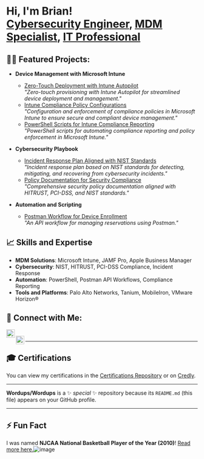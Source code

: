 <h1>Hi, I'm Brian! <br/><a href="https://github.com/Wordups/Wordups">Cybersecurity Engineer</a>, <a href="https://www.linkedin.com/in/yourlinkedinprofile">MDM Specialist</a>, <a href="https://yourportfolio.com">IT Professional</a></h1>

<h2>👨‍💻 Featured Projects:</h2>

- <b>Device Management with Microsoft Intune</b>
  - [Zero-Touch Deployment with Intune Autopilot](https://github.com/Wordups/Intune-ZeroTouch)  
    *"Zero-touch provisioning with Intune Autopilot for streamlined device deployment and management."*
  - [Intune Compliance Policy Configurations](https://github.com/Wordups/Intune-Compliance)  
    *"Configuration and enforcement of compliance policies in Microsoft Intune to ensure secure and compliant device management."*
  - [PowerShell Scripts for Intune Compliance Reporting](https://github.com/Wordups/Intune-Compliance-Scripts)  
    *"PowerShell scripts for automating compliance reporting and policy enforcement in Microsoft Intune."*

- <b>Cybersecurity Playbook</b>
  - [Incident Response Plan Aligned with NIST Standards](https://github.com/Wordups/Incident-Response-NIST)  
    *"Incident response plan based on NIST standards for detecting, mitigating, and recovering from cybersecurity incidents."*
  - [Policy Documentation for Security Compliance](https://github.com/Wordups/Security-Policies)  
    *"Comprehensive security policy documentation aligned with HITRUST, PCI-DSS, and NIST standards."*

- <b>Automation and Scripting</b>
  - [Postman Workflow for Device Enrollment](https://github.com/Wordups/Reservation-API)  
    *"An API workflow for managing reservations using Postman."*

<h2>📈 Skills and Expertise</h2>

- **MDM Solutions**: Microsoft Intune, JAMF Pro, Apple Business Manager
- **Cybersecurity**: NIST, HITRUST, PCI-DSS Compliance, Incident Response
- **Automation**: PowerShell, Postman API Workflows, Compliance Reporting
- **Tools and Platforms**: Palo Alto Networks, Tanium, MobileIron, VMware Horizon®

<h2>🤝 Connect with Me:</h2>

[<img align="left" alt="Brian | LinkedIn" width="22px" src="https://cdn.jsdelivr.net/npm/simple-icons@v3/icons/linkedin.svg" />][linkedin]  
[<img align="left" alt="Brian | GitHub" width="22px" src="https://cdn.jsdelivr.net/npm/simple-icons@v3/icons/github.svg" />][github]

[linkedin]: https://linkedin.com/in/yourlinkedinprofile  
[github]: https://github.com/Wordups/Wordups  

---

<h2>🎓 Certifications</h2>

You can view my certifications in the [Certifications Repository](https://github.com/Wordups/Certifications) or on [Credly](https://www.credly.com/users/brian-word.df252e4d).

---

**Wordups/Wordups** is a ✨ _special_ ✨ repository because its `README.md` (this file) appears on your GitHub profile.

---

<h2>⚡ Fun Fact</h2>

I was named **NJCAA National Basketball Player of the Year (2010)**! [Read more here.](https://www.njcaa.org/sports/mbkb/2009-10/releases/2010-04-12_11171.html)![image](https://github.com/user-attachments/assets/23b1b204-028c-49d0-86c1-5d171bc8c448)
